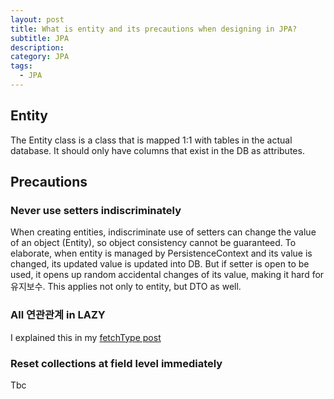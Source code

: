 ```yaml
---
layout: post
title: What is entity and its precautions when designing in JPA?
subtitle: JPA
description: 
category: JPA
tags:
  - JPA
---
```


## Entity
The Entity class is a class that is mapped 1:1 with tables 
in the actual database. It should only have columns that
exist in the DB as attributes.

## Precautions
### Never use setters indiscriminately
When creating entities, indiscriminate use of setters can change the value of an object (Entity), so object consistency cannot be guaranteed.
To elaborate, when entity is managed by PersistenceContext and
its value is changed, its updated value is updated into DB.
But if setter is open to be used, it opens up random accidental
changes of its value, making it hard for 유지보수.
This applies not only to entity, but DTO as well.

### All 연관관계 in LAZY
I explained this in my [fetchType post](https://brian6484.github.io/jpa/2022/03/05/JPAFetchType.html)

### Reset collections at field level immediately
Tbc





